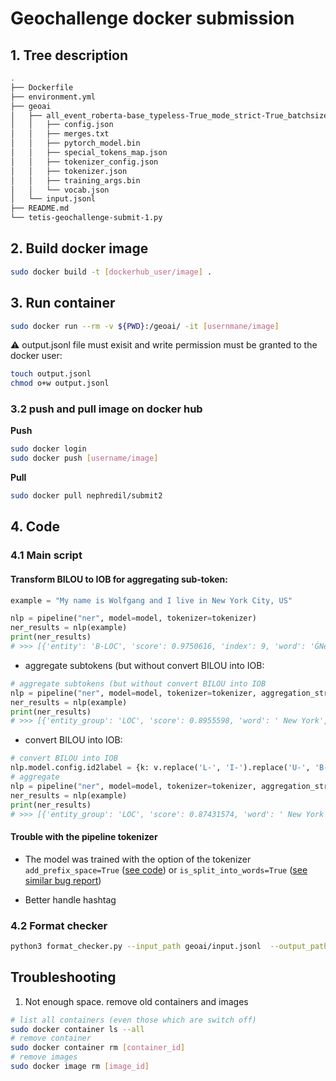 # Geochallenge docker submission

## 1. Tree description

```bash
.
├── Dockerfile
├── environment.yml
├── geoai
│   ├── all_event_roberta-base_typeless-True_mode_strict-True_batchsize-32_geonlplify-False_epoch-6.model
│   │   ├── config.json
│   │   ├── merges.txt
│   │   ├── pytorch_model.bin
│   │   ├── special_tokens_map.json
│   │   ├── tokenizer_config.json
│   │   ├── tokenizer.json
│   │   ├── training_args.bin
│   │   └── vocab.json
│   └── input.jsonl
├── README.md
└── tetis-geochallenge-submit-1.py

```

## 2. Build docker image
```bash
sudo docker build -t [dockerhub_user/image] .
```

## 3. Run container 
```bash
sudo docker run --rm -v ${PWD}:/geoai/ -it [usernmane/image]
```
:warning: output.jsonl file must exisit and write permission must be granted to the docker user:
```bash
touch output.jsonl
chmod o+w output.jsonl
```

### 3.2 push and pull image on docker hub
**Push**
```bash
sudo docker login
sudo docker push [username/image]
```
**Pull**
```bash
sudo docker pull nephredil/submit2
```

## 4. Code 
### 4.1 Main script
#### Transform BILOU to IOB for aggregating sub-token:
```python
example = "My name is Wolfgang and I live in New York City, US"

nlp = pipeline("ner", model=model, tokenizer=tokenizer)
ner_results = nlp(example)
print(ner_results)
# >>> [{'entity': 'B-LOC', 'score': 0.9750616, 'index': 9, 'word': 'ĠNew', 'start': 34, 'end': 37}, {'entity': 'I-LOC', 'score': 0.8160579, 'index': 10, 'word': 'ĠYork', 'start': 38, 'end': 42}, {'entity': 'L-LOC', 'score': 0.8318275, 'index': 11, 'word': 'ĠCity', 'start': 43, 'end': 47}, {'entity': 'U-LOC', 'score': 0.7664982, 'index': 13, 'word': 'ĠUS', 'start': 49, 'end': 51}]
```
- aggregate subtokens (but without convert BILOU into IOB:
```python
# aggregate subtokens (but without convert BILOU into IOB
nlp = pipeline("ner", model=model, tokenizer=tokenizer, aggregation_strategy="simple")
ner_results = nlp(example)
print(ner_results)
# >>> [{'entity_group': 'LOC', 'score': 0.8955598, 'word': ' New York', 'start': 34, 'end': 42}, {'entity_group': 'LOC', 'score': 0.8318275, 'word': ' City', 'start': 43, 'end': 47}, {'entity_group': 'LOC', 'score': 0.7664982, 'word': ' US', 'start': 49, 'end': 51}]
```
- convert BILOU into IOB:
```python
# convert BILOU into IOB
nlp.model.config.id2label = {k: v.replace('L-', 'I-').replace('U-', 'B-') for k, v in nlp.model.config.id2label.items()}
# aggregate
nlp = pipeline("ner", model=model, tokenizer=tokenizer, aggregation_strategy="simple")
ner_results = nlp(example)
print(ner_results)
# >>> [{'entity_group': 'LOC', 'score': 0.87431574, 'word': ' New York City', 'start': 34, 'end': 47}, {'entity_group': 'LOC', 'score': 0.7664982, 'word': ' US', 'start': 49, 'end': 51}]
```
#### Trouble with the pipeline tokenizer
- The model was trained with the option of the tokenizer `add_prefix_space=True` ([see code](https://github.com/tetis-geochallenge-lmr-2022/EDA/blob/0ebff5f3ce9af88515dd77374423279090c513de/common_tools/load_data_geochallenge.py#L38)) or `is_split_into_words=True` ([see similar bug report](https://github.com/huggingface/transformers/issues/15785))

- Better handle hashtag
### 4.2 Format checker
```bash
python3 format_checker.py --input_path geoai/input.jsonl  --output_path geoai/output.jsonl
```
## Troubleshooting
1. Not enough space. remove old containers and images
```bash
# list all containers (even those which are switch off)
sudo docker container ls --all
# remove container
sudo docker container rm [container_id]
# remove images
sudo docker image rm [image_id]
```

